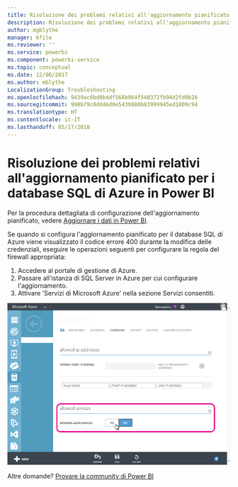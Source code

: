 ```yaml
---
title: Risoluzione dei problemi relativi all'aggiornamento pianificato per i database SQL di Azure
description: Risoluzione dei problemi relativi all'aggiornamento pianificato per i database SQL di Azure in Power BI
author: mgblythe
manager: kfile
ms.reviewer: ''
ms.service: powerbi
ms.component: powerbi-service
ms.topic: conceptual
ms.date: 12/06/2017
ms.author: mblythe
LocalizationGroup: Troubleshooting
ms.openlocfilehash: 9439ac6bd0b4df568b964f548372fb94d2fd0b26
ms.sourcegitcommit: 998b79c0dd46d0e5439888b83999945ed1809c94
ms.translationtype: HT
ms.contentlocale: it-IT
ms.lasthandoff: 05/17/2018
---
```

# <a name="troubleshooting-scheduled-refresh-for-azure-sql-databases-in-power-bi"></a>Risoluzione dei problemi relativi all'aggiornamento pianificato per i database SQL di Azure in Power BI
Per la procedura dettagliata di configurazione dell'aggiornamento pianificato, vedere [Aggiornare i dati in Power BI](refresh-data.md).

Se quando si configura l'aggiornamento pianificato per il database SQL di Azure viene visualizzato il codice errore 400 durante la modifica delle credenziali, eseguire le operazioni seguenti per configurare la regola del firewall appropriata:

1. Accedere al portale di gestione di Azure.
2. Passare all'istanza di SQL Server in Azure per cui configurare l'aggiornamento.
3. Attivare 'Servizi di Microsoft Azure' nella sezione Servizi consentiti.

![](media/service-admin-troubleshooting-scheduled-refresh-azure-sql-databases/azurerefresh.png)  

Altre domande? [Provare la community di Power BI](http://community.powerbi.com/)

